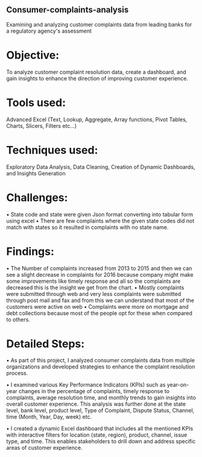 ## Consumer-complaints-analysis

Examining and analyzing customer complaints data from leading banks for a regulatory agency's assessment

# Objective: 
To analyze customer complaint resolution data, create a dashboard, and gain insights to enhance the direction of improving customer experience.

# Tools used: 
Advanced Excel (Text, Lookup, Aggregate, Array functions, Pivot Tables, Charts, Slicers, Filters etc…)

# Techniques used: 
Exploratory Data Analysis, Data Cleaning, Creation of Dynamic Dashboards, and Insights Generation

# Challenges:
 
•	State code and state were given Json format converting into tabular form using excel
•	There are few complaints where the given state codes did not match with states so it resulted in complaints with no state name.


# Findings:

•	The Number of complaints increased from 2013 to 2015 and then we can see a slight decrease in complaints for 2016 because company might make some improvements like timely response and all so the complaints are decreased this is the insight we get from the chart.
•	Mostly complaints were submitted through web and very less complaints were submitted through post mail and fax and from this we can understand that most of the customers were active on web
•	Complaints were more on mortgage and debt collections because most of the people opt for these when compared to others.


# Detailed Steps:

•	As part of this project, I analyzed consumer complaints data from multiple organizations and developed strategies to enhance the complaint resolution process.

•	I examined various Key Performance Indicators (KPIs) such as year-on-year changes in the percentage of complaints, timely response to complaints, average resolution time, and monthly trends to gain insights into overall customer experience. This analysis was further done at the state level, bank level, product level, Type of Complaint, Dispute Status, Channel, time (Month, Year, Day, week) etc.

•	I created a dynamic Excel dashboard that includes all the mentioned KPIs with interactive filters for location (state, region), product, channel, issue type, and time. This enables stakeholders to drill down and address specific areas of customer experience.
